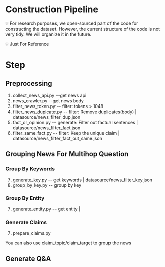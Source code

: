 # Construction Pipeline

💡 For research purposes, we open-sourced part of the code for constructing the dataset. However, the current structure of the code is not very tidy. We will organize it in the future.

💡 Just For Reference

# Step

## Preprocessing
1. collect_news_api.py  --get news api
2. news_crawler.py --get news body
3. filter_news_token.py -- filter: tokens > 1048
4. filter_news_dupicate.py -- filter: Remove duplicates(body) | datasource/news_filter_dup.json
5. fact_or_opinion.py -- generate: Filter out factual sentences |  datasource/news_filter_fact.json
6. filter_same_fact.py --  filter: Keep the unique claim   | datasource/news_filter_fact_out_same.json
   
## Grouping News For Multihop Question
### Group By Keywords
7. generate_key.py -- get keywords  | datasource/news_filter_key.json
8. group_by_key.py -- group by key 

### Group By Entity
7. generate_entity.py -- get entity  |

### Generate Claims 
7. prepare_claims.py
   
You can also use claim_topic/claim_target to group the news

## Generate Q&A